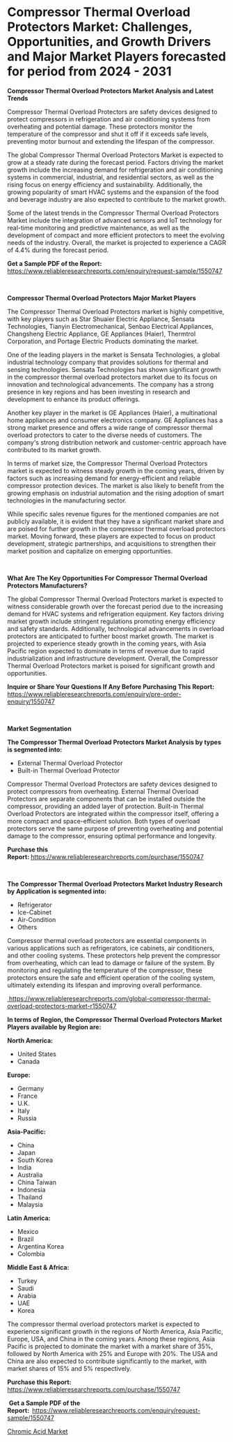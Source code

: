 <p><h1>Compressor Thermal Overload Protectors Market: Challenges, Opportunities, and Growth Drivers and Major Market Players forecasted for period from 2024 - 2031</h1></p><p><strong>Compressor Thermal Overload Protectors Market Analysis and Latest Trends</strong></p>
<p><p>Compressor Thermal Overload Protectors are safety devices designed to protect compressors in refrigeration and air conditioning systems from overheating and potential damage. These protectors monitor the temperature of the compressor and shut it off if it exceeds safe levels, preventing motor burnout and extending the lifespan of the compressor.</p><p>The global Compressor Thermal Overload Protectors Market is expected to grow at a steady rate during the forecast period. Factors driving the market growth include the increasing demand for refrigeration and air conditioning systems in commercial, industrial, and residential sectors, as well as the rising focus on energy efficiency and sustainability. Additionally, the growing popularity of smart HVAC systems and the expansion of the food and beverage industry are also expected to contribute to the market growth.</p><p>Some of the latest trends in the Compressor Thermal Overload Protectors Market include the integration of advanced sensors and IoT technology for real-time monitoring and predictive maintenance, as well as the development of compact and more efficient protectors to meet the evolving needs of the industry. Overall, the market is projected to experience a CAGR of 4.4% during the forecast period.</p></p>
<p><strong>Get a Sample PDF of the Report:&nbsp;</strong> <a href="https://www.reliableresearchreports.com/enquiry/request-sample/1550747">https://www.reliableresearchreports.com/enquiry/request-sample/1550747</a></p>
<p>&nbsp;</p>
<p><strong>Compressor Thermal Overload Protectors Major Market Players</strong></p>
<p><p>The Compressor Thermal Overload Protectors market is highly competitive, with key players such as Star Shuaier Electric Appliance, Sensata Technologies, Tianyin Electromechanical, Senbao Electrical Appliances, Changsheng Electric Appliance, GE Appliances (Haier), Thermtrol Corporation, and Portage Electric Products dominating the market.</p><p>One of the leading players in the market is Sensata Technologies, a global industrial technology company that provides solutions for thermal and sensing technologies. Sensata Technologies has shown significant growth in the compressor thermal overload protectors market due to its focus on innovation and technological advancements. The company has a strong presence in key regions and has been investing in research and development to enhance its product offerings.</p><p>Another key player in the market is GE Appliances (Haier), a multinational home appliances and consumer electronics company. GE Appliances has a strong market presence and offers a wide range of compressor thermal overload protectors to cater to the diverse needs of customers. The company's strong distribution network and customer-centric approach have contributed to its market growth.</p><p>In terms of market size, the Compressor Thermal Overload Protectors market is expected to witness steady growth in the coming years, driven by factors such as increasing demand for energy-efficient and reliable compressor protection devices. The market is also likely to benefit from the growing emphasis on industrial automation and the rising adoption of smart technologies in the manufacturing sector.</p><p>While specific sales revenue figures for the mentioned companies are not publicly available, it is evident that they have a significant market share and are poised for further growth in the compressor thermal overload protectors market. Moving forward, these players are expected to focus on product development, strategic partnerships, and acquisitions to strengthen their market position and capitalize on emerging opportunities.</p></p>
<p>&nbsp;</p>
<p><strong>What Are The Key Opportunities For Compressor Thermal Overload Protectors Manufacturers?</strong></p>
<p><p>The global Compressor Thermal Overload Protectors market is expected to witness considerable growth over the forecast period due to the increasing demand for HVAC systems and refrigeration equipment. Key factors driving market growth include stringent regulations promoting energy efficiency and safety standards. Additionally, technological advancements in overload protectors are anticipated to further boost market growth. The market is projected to experience steady growth in the coming years, with Asia Pacific region expected to dominate in terms of revenue due to rapid industrialization and infrastructure development. Overall, the Compressor Thermal Overload Protectors market is poised for significant growth and opportunities.</p></p>
<p><strong>Inquire or Share Your Questions If Any Before Purchasing This Report:</strong> <a href="https://www.reliableresearchreports.com/enquiry/pre-order-enquiry/1550747">https://www.reliableresearchreports.com/enquiry/pre-order-enquiry/1550747</a></p>
<p>&nbsp;</p>
<p><strong>Market Segmentation</strong></p>
<p><strong>The Compressor Thermal Overload Protectors Market Analysis by types is segmented into:</strong></p>
<p><ul><li>External Thermal Overload Protector</li><li>Built-in Thermal Overload Protector</li></ul></p>
<p><p>Compressor Thermal Overload Protectors are safety devices designed to protect compressors from overheating. External Thermal Overload Protectors are separate components that can be installed outside the compressor, providing an added layer of protection. Built-in Thermal Overload Protectors are integrated within the compressor itself, offering a more compact and space-efficient solution. Both types of overload protectors serve the same purpose of preventing overheating and potential damage to the compressor, ensuring optimal performance and longevity.</p></p>
<p><strong>Purchase this Report:&nbsp;</strong><a href="https://www.reliableresearchreports.com/purchase/1550747">https://www.reliableresearchreports.com/purchase/1550747</a></p>
<p>&nbsp;</p>
<p><strong>The Compressor Thermal Overload Protectors Market Industry Research by Application is segmented into:</strong></p>
<p><ul><li>Refrigerator</li><li>Ice-Cabinet</li><li>Air-Condition</li><li>Others</li></ul></p>
<p><p>Compressor thermal overload protectors are essential components in various applications such as refrigerators, ice cabinets, air conditioners, and other cooling systems. These protectors help prevent the compressor from overheating, which can lead to damage or failure of the system. By monitoring and regulating the temperature of the compressor, these protectors ensure the safe and efficient operation of the cooling system, ultimately extending its lifespan and improving overall performance.</p></p>
<p><a href="https://www.reliableresearchreports.com/global-compressor-thermal-overload-protectors-market-r1550747">&nbsp;https://www.reliableresearchreports.com/global-compressor-thermal-overload-protectors-market-r1550747</a></p>
<p><strong>In terms of Region, the Compressor Thermal Overload Protectors Market Players available by Region are:</strong></p>
<p>
    <p> <strong> North America: </strong>
        <ul>
            <li>United States</li>
            <li>Canada</li>
        </ul>
        </p> 
    <p> <strong> Europe: </strong>
        <ul>
            <li>Germany</li>
            <li>France</li>
            <li>U.K.</li>
            <li>Italy</li>
            <li>Russia</li>
        </ul>
        </p> 
    <p> <strong> Asia-Pacific: </strong>
        <ul>
            <li>China</li>
            <li>Japan</li>
            <li>South Korea</li>
            <li>India</li>
            <li>Australia</li>
            <li>China Taiwan</li>
            <li>Indonesia</li>
            <li>Thailand</li>
            <li>Malaysia</li>
        </ul>
        </p> 
    <p> <strong> Latin America: </strong>
        <ul>
            <li>Mexico</li>
            <li>Brazil</li>
            <li>Argentina Korea</li>
            <li>Colombia</li>
        </ul>
        </p> 
    <p> <strong> Middle East & Africa: </strong>
        <ul>
            <li>Turkey</li>
            <li>Saudi</li>
            <li>Arabia</li>
            <li>UAE</li>
            <li>Korea</li>
        </ul>
    </p>
    </p>
<p><p>The compressor thermal overload protectors market is expected to experience significant growth in the regions of North America, Asia Pacific, Europe, USA, and China in the coming years. Among these regions, Asia Pacific is projected to dominate the market with a market share of 35%, followed by North America with 25% and Europe with 20%. The USA and China are also expected to contribute significantly to the market, with market shares of 15% and 5% respectively.</p></p>
<p><strong>Purchase this Report: </strong><a href="https://www.reliableresearchreports.com/purchase/1550747">https://www.reliableresearchreports.com/purchase/1550747</a></p>
<p>&nbsp;<strong>Get a Sample PDF of the Report:&nbsp;&nbsp;</strong><a href="https://www.reliableresearchreports.com/enquiry/request-sample/1550747">https://www.reliableresearchreports.com/enquiry/request-sample/1550747</a></p>
<p><strong></strong></p>
<p><p><a href="https://issuu.com/reportprime-2/docs/chromic-acid-market-size-2030.pptx">Chromic Acid Market</a></p></p>